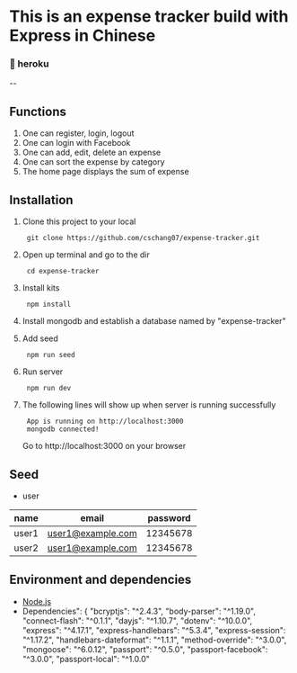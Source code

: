 # This is an expense tracker build with Express in Chinese

### :link: heroku
--

## Functions
1. One can register, login, logout
2. One can login with Facebook
3. One can add, edit, delete an expense
4. One can sort the expense by category
5. The home page displays the sum of expense

## Installation
1. Clone this project to your local

        git clone https://github.com/cschang07/expense-tracker.git

2. Open up terminal and go to the dir

        cd expense-tracker

3. Install kits

        npm install
4. Install mongodb and establish a database named by "expense-tracker"
5. Add seed 

        npm run seed

6. Run server

        npm run dev
        
7. The following lines will show up when server is running successfully


        App is running on http://localhost:3000
        mongodb connected!
        
   Go to http://localhost:3000 on your browser
   
## Seed
- user

| name            | email    | password |
| --------------- | -------- |----------|
| user1          | user1@example.com     | 12345678  |
| user2          | user1@example.com     | 12345678  |
  
## Environment and dependencies
* [Node.js](https://nodejs.org/en/)
* Dependencies": {
    "bcryptjs": "^2.4.3",
    "body-parser": "^1.19.0",
    "connect-flash": "^0.1.1",
    "dayjs": "^1.10.7",
    "dotenv": "^10.0.0",
    "express": "^4.17.1",
    "express-handlebars": "^5.3.4",
    "express-session": "^1.17.2",
    "handlebars-dateformat": "^1.1.1",
    "method-override": "^3.0.0",
    "mongoose": "^6.0.12",
    "passport": "^0.5.0",
    "passport-facebook": "^3.0.0",
    "passport-local": "^1.0.0"
